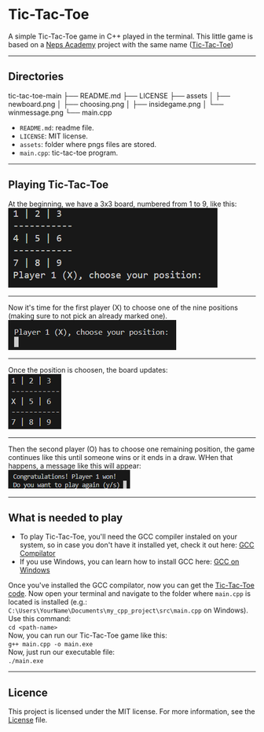 # Tic-Tac-Toe
A simple Tic-Tac-Toe game in C++ played in the terminal. This little game is based on a [Neps Academy](https://neps.academy/br/dashboard) project with the same name ([Tic-Tac-Toe](https://neps.academy/project/22))

---

## Directories

tic-tac-toe-main
├── README.md
├── LICENSE
├── assets
│   ├── newboard.png
│   ├── choosing.png
│   ├── insidegame.png
│   └── winmessage.png
└── main.cpp

- ```README.md```: readme file.
- ```LICENSE```: MIT license.
- ```assets```: folder where pngs files are stored.
- ```main.cpp```: tic-tac-toe program.

---

## Playing Tic-Tac-Toe
At the beginning, we have a 3x3 board, numbered from 1 to 9, like this:
![board](assets/insidegame.png)

---

Now it's time for the first player (X) to choose one of the nine positions (making sure to not pick an already marked one). <br />
![choose](assets/choosing.png)

---

Once the position is choosen, the board updates: <br />
![newboard](assets/newboard.png)

---

Then the second player (O) has to choose one remaining position, the game continues like this until someone wins or it ends in a draw. WHen that happens, a message like this will appear: <br />
![final](assets/winmessage.png)

---

## What is needed to play
- To play Tic-Tac-Toe, you'll need the GCC compiler instaled on your system, so in case you don't have it installed yet, check it out here: [GCC Compilator](https://gcc.gnu.org/install/)
- If you use Windows, you can learn how to install GCC here: [GCC on Windows](https://gcc.gnu.org/install/binaries.html)

Once you've installed the GCC compilator, now you can get the [Tic-Tac-Toe code](https://raw.githubusercontent.com/vitor-ash/tic-tac-toe/refs/heads/main/main.cpp). Now open your terminal and navigate to the folder where ```main.cpp``` is located is installed (e.g.: ```C:\Users\YourName\Documents\my_cpp_project\src\main.cpp``` on Windows). Use this command: <br />
```cd <path-name>``` <br />
Now, you can run our Tic-Tac-Toe game like this: <br />
```g++ main.cpp -o main.exe``` <br />
Now, just run our executable file: <br />
```./main.exe```

---

## Licence
This project is licensed under the MIT license. For more information, see the [License](LICENSE) file.